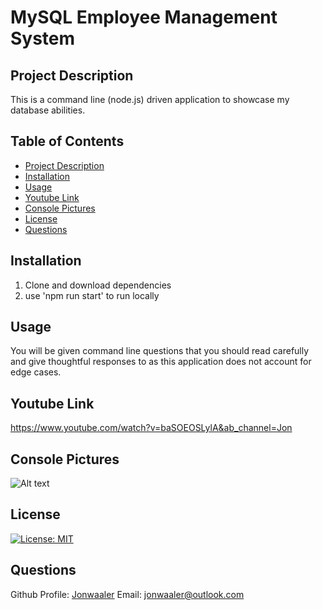 # MySQL Employee Management System

## Project Description <a name='project-desc'></a>

This is a command line (node.js) driven application to showcase my database abilities.

## Table of Contents

- [Project Description](#project-desc)
- [Installation](#installation)
- [Usage](#usage)
- [Youtube Link](#weblink)
- [Console Pictures](#picture)
- [License](#license)
- [Questions](#questions)

## Installation <a name='installation'></a>

1. Clone and download dependencies
2. use 'npm run start' to run locally

## Usage <a name='usage'></a>

You will be given command line questions that you should read carefully and give thoughtful responses to as this application does not account for edge cases.

## Youtube Link <a name='weblink'></a>

https://www.youtube.com/watch?v=baSOEOSLylA&ab_channel=Jon

## Console Pictures <a name='picture'></a>

![Alt text](https://i.imgur.com/tSId8Ew.png)

## License <a name='license'></a>

[![License: MIT](https://img.shields.io/badge/License-MIT-yellow.svg)](https://opensource.org/licenses/MIT)

## Questions <a name='questions'></a>

Github Profile: [Jonwaaler](https://github.com/jonwaaler)
Email: jonwaaler@outlook.com
